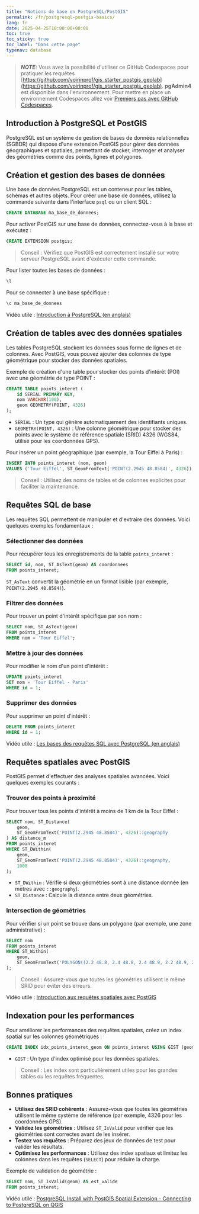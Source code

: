 ```yaml
---
title: "Notions de base en PostgreSQL/PostGIS"
permalink: /fr/postgresql-postgis-basics/
lang: fr
date: 2025-04-25T10:00:00+00:00
toc: true
toc_sticky: true
toc_label: "Dans cette page"
typenav: database
---
```


> **_NOTE:_** Vous avez la possibilité d'utiliser ce GitHub Codespaces pour pratiquer les requêtes [https://github.com/voirinprof/gis_starter_postgis_geolab](https://github.com/voirinprof/gis_starter_postgis_geolab). **pgAdmin4** est disponible dans l'environnement. Pour mettre en place un environnement Codespaces allez voir [Premiers pas avec GitHub Codespaces](/fr/codespaces-intro/).

## Introduction à PostgreSQL et PostGIS

PostgreSQL est un système de gestion de bases de données relationnelles (SGBDR) qui dispose d'une extension PostGIS pour gérer des données géographiques et spatiales, permettant de stocker, interroger et analyser des géométries comme des points, lignes et polygones.

## Création et gestion des bases de données

Une base de données PostgreSQL est un conteneur pour les tables, schémas et autres objets. Pour créer une base de données, utilisez la commande suivante dans l'interface `psql` ou un client SQL :

```sql
CREATE DATABASE ma_base_de_donnees;
```

Pour activer PostGIS sur une base de données, connectez-vous à la base et exécutez :

```sql
CREATE EXTENSION postgis;
```

> Conseil : Vérifiez que PostGIS est correctement installé sur votre serveur PostgreSQL avant d'exécuter cette commande.

Pour lister toutes les bases de données :

```sql
\l
```

Pour se connecter à une base spécifique :

```sql
\c ma_base_de_donnees
```

Vidéo utile : [Introduction à PostgreSQL (en anglais)](https://www.youtube.com/watch?v=74IWNUja05w)

## Création de tables avec des données spatiales

Les tables PostgreSQL stockent les données sous forme de lignes et de colonnes. Avec PostGIS, vous pouvez ajouter des colonnes de type géométrique pour stocker des données spatiales.

Exemple de création d'une table pour stocker des points d'intérêt (POI) avec une géométrie de type POINT :

```sql
CREATE TABLE points_interet (
    id SERIAL PRIMARY KEY,
    nom VARCHAR(100),
    geom GEOMETRY(POINT, 4326)
);
```

- `SERIAL` : Un type qui génère automatiquement des identifiants uniques.
- `GEOMETRY(POINT, 4326)` : Une colonne géométrique pour stocker des points avec le système de référence spatiale (SRID) 4326 (WGS84, utilisé pour les coordonnées GPS).

Pour insérer un point géographique (par exemple, la Tour Eiffel à Paris) :

```sql
INSERT INTO points_interet (nom, geom)
VALUES ('Tour Eiffel', ST_GeomFromText('POINT(2.2945 48.8584)', 4326));
```

> Conseil : Utilisez des noms de tables et de colonnes explicites pour faciliter la maintenance.

## Requêtes SQL de base

Les requêtes SQL permettent de manipuler et d'extraire des données. Voici quelques exemples fondamentaux :

### Sélectionner des données

Pour récupérer tous les enregistrements de la table `points_interet` :

```sql
SELECT id, nom, ST_AsText(geom) AS coordonnees
FROM points_interet;
```

`ST_AsText` convertit la géométrie en un format lisible (par exemple, `POINT(2.2945 48.8584)`).

### Filtrer des données

Pour trouver un point d'intérêt spécifique par son nom :

```sql
SELECT nom, ST_AsText(geom)
FROM points_interet
WHERE nom = 'Tour Eiffel';
```

### Mettre à jour des données

Pour modifier le nom d'un point d'intérêt :

```sql
UPDATE points_interet
SET nom = 'Tour Eiffel - Paris'
WHERE id = 1;
```

### Supprimer des données

Pour supprimer un point d'intérêt :

```sql
DELETE FROM points_interet
WHERE id = 1;
```

Vidéo utile : [Les bases des requêtes SQL avec PostgreSQL (en anglais)](https://youtu.be/7S_tz1z_5bA)

## Requêtes spatiales avec PostGIS

PostGIS permet d'effectuer des analyses spatiales avancées. Voici quelques exemples courants :

### Trouver des points à proximité

Pour trouver tous les points d'intérêt à moins de 1 km de la Tour Eiffel :

```sql
SELECT nom, ST_Distance(
    geom,
    ST_GeomFromText('POINT(2.2945 48.8584)', 4326)::geography
) AS distance_m
FROM points_interet
WHERE ST_DWithin(
    geom,
    ST_GeomFromText('POINT(2.2945 48.8584)', 4326)::geography,
    1000
);
```

- `ST_DWithin` : Vérifie si deux géométries sont à une distance donnée (en mètres avec `::geography`).
- `ST_Distance` : Calcule la distance entre deux géométries.

### Intersection de géométries

Pour vérifier si un point se trouve dans un polygone (par exemple, une zone administrative) :

```sql
SELECT nom
FROM points_interet
WHERE ST_Within(
    geom,
    ST_GeomFromText('POLYGON((2.2 48.8, 2.4 48.8, 2.4 48.9, 2.2 48.9, 2.2 48.8))', 4326)
);
```

> Conseil : Assurez-vous que toutes les géométries utilisent le même SRID pour éviter des erreurs.

Vidéo utile : [Introduction aux requêtes spatiales avec PostGIS](https://www.youtube.com/watch?v=yP5-GVnoy5I)

## Indexation pour les performances

Pour améliorer les performances des requêtes spatiales, créez un index spatial sur les colonnes géométriques :

```sql
CREATE INDEX idx_points_interet_geom ON points_interet USING GIST (geom);
```

- `GIST` : Un type d'index optimisé pour les données spatiales.

> Conseil : Les index sont particulièrement utiles pour les grandes tables ou les requêtes fréquentes.

## Bonnes pratiques

- **Utilisez des SRID cohérents** : Assurez-vous que toutes les géométries utilisent le même système de référence (par exemple, 4326 pour les coordonnées GPS).
- **Validez les géométries** : Utilisez `ST_IsValid` pour vérifier que les géométries sont correctes avant de les insérer.
- **Testez vos requêtes** : Préparez des jeux de données de test pour valider les résultats.
- **Optimisez les performances** : Utilisez des index spatiaux et limitez les colonnes dans les requêtes (`SELECT`) pour réduire la charge.

Exemple de validation de géométrie :

```sql
SELECT nom, ST_IsValid(geom) AS est_valide
FROM points_interet;
```

Vidéo utile : [PostgreSQL Install with PostGIS Spatial Extension - Connecting to PostgreSQL on QGIS](https://www.youtube.com/watch?v=ZaFJQg29ZQ4)